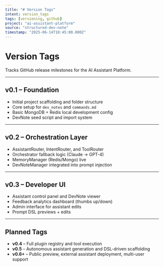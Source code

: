 ```yaml
---
title: "# Version Tags"
intent: version_tags
tags: [versioning, github]
project: "ai-assistant-platform"
source: "structured-dev-note"
timestamp: "2025-06-14T18:45:00.000Z"
---
```


# Version Tags

Tracks GitHub release milestones for the AI Assistant Platform.

---

## v0.1 – Foundation

- Initial project scaffolding and folder structure
- Core setup for `dev_notes` and `commands.md`
- Basic MongoDB + Redis local development config
- DevNote seed script and import system

---

## v0.2 – Orchestration Layer

- AssistantRouter, IntentRouter, and ToolRouter
- Orchestrator fallback logic (Claude → GPT-4)
- MemoryManager (Redis/Mongo) live
- DevNoteManager integrated into prompt injection

---

## v0.3 – Developer UI

- Assistant control panel and DevNote viewer
- Feedback analytics dashboard (thumbs up/down)
- Admin interface for assistant edits
- Prompt DSL previews + edits

---

## Planned Tags

- **v0.4** – Full plugin registry and tool execution
- **v0.5** – Autonomous assistant generation and DSL-driven scaffolding
- **v0.6+** – Public preview, external assistant deployment, multi-user support
